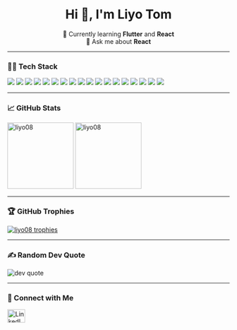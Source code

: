 <h1 align="center">Hi 👋, I'm Liyo Tom</h1>

<p align="center">
🌱 Currently learning <strong>Flutter</strong> and <strong>React</strong> <br>
💬 Ask me about <strong>React</strong>
</p>

---

### 🧑‍💻 Tech Stack
<p align="left">
  <img src="https://img.shields.io/badge/c-%2300599C.svg?style=for-the-badge&logo=c&logoColor=white"/>
  <img src="https://img.shields.io/badge/c++-%2300599C.svg?style=for-the-badge&logo=c%2B%2B&logoColor=white"/>
  <img src="https://img.shields.io/badge/c%23-%23239120.svg?style=for-the-badge&logo=csharp&logoColor=white"/>
  <img src="https://img.shields.io/badge/python-3670A0?style=for-the-badge&logo=python&logoColor=ffdd54"/>
  <img src="https://img.shields.io/badge/java-%23ED8B00.svg?style=for-the-badge&logo=openjdk&logoColor=white"/>
  <img src="https://img.shields.io/badge/html5-%23E34F26.svg?style=for-the-badge&logo=html5&logoColor=white"/>
  <img src="https://img.shields.io/badge/css3-%231572B6.svg?style=for-the-badge&logo=css3&logoColor=white"/>
  <img src="https://img.shields.io/badge/javascript-%23323330.svg?style=for-the-badge&logo=javascript&logoColor=%23F7DF1E"/>
  <img src="https://img.shields.io/badge/bootstrap-%238511FA.svg?style=for-the-badge&logo=bootstrap&logoColor=white"/>
  <img src="https://img.shields.io/badge/.NET-5C2D91?style=for-the-badge&logo=.net&logoColor=white"/>
  <img src="https://img.shields.io/badge/Dart-%230175C2.svg?style=for-the-badge&logo=dart&logoColor=white"/>
  <img src="https://img.shields.io/badge/Flutter-%2302569B.svg?style=for-the-badge&logo=Flutter&logoColor=white"/>
  <img src="https://img.shields.io/badge/react-%2320232a.svg?style=for-the-badge&logo=react&logoColor=%2361DAFB"/>
  <img src="https://img.shields.io/badge/mysql-4479A1.svg?style=for-the-badge&logo=mysql&logoColor=white"/>
  <img src="https://img.shields.io/badge/docker-%230db7ed.svg?style=for-the-badge&logo=docker&logoColor=white"/>
  <img src="https://img.shields.io/badge/Figma-%23F24E1E.svg?style=for-the-badge&logo=figma&logoColor=white"/>
  <img src="https://img.shields.io/badge/Canva-%2300C4CC.svg?style=for-the-badge&logo=Canva&logoColor=white"/>
  <img src="https://img.shields.io/badge/Adobe%20Lightroom-31A8FF.svg?style=for-the-badge&logo=Adobe%20Lightroom&logoColor=white"/>
</p>

---

### 📈 GitHub Stats
<p align="left">
  <img src="https://github-readme-stats.vercel.app/api?username=liyo08&show_icons=true&locale=en&theme=dark-blue" alt="liyo08" height="150"/>
  <img src="https://github-readme-stats.vercel.app/api/top-langs?username=liyo08&show_icons=true&locale=en&layout=compact&theme=dark-blue" alt="liyo08" height="150"/>
</p>

---

### 🏆 GitHub Trophies
<p align="left">
  <a href="https://github.com/ryo-ma/github-profile-trophy">
    <img src="https://github-profile-trophy.vercel.app/?username=liyo08&theme=dark-blue" alt="liyo08 trophies"/>
  </a>
</p>

---

### ✍️ Random Dev Quote
<p align="left">
  <img src="https://quotes-github-readme.vercel.app/api?type=horizontal&theme=radical" alt="dev quote"/>
</p>

---

### 🤝 Connect with Me
<p align="left">
  <a href="https://linkedin.com/in/liyo tom" target="_blank">
    <img src="https://raw.githubusercontent.com/rahuldkjain/github-profile-readme-generator/master/src/images/icons/Social/linked-in-alt.svg" alt="LinkedIn" height="30" width="40"/>
  </a>
</p>
